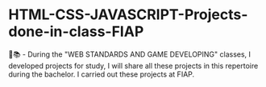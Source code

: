 # HTML-CSS-JAVASCRIPT-Projects-done-in-class-FIAP
🌱📚 - During the "WEB STANDARDS AND GAME DEVELOPING" classes, I developed projects for study, I will share all these projects in this repertoire during the bachelor. I carried out these projects at FIAP.
